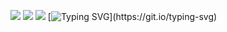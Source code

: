 ![](https://github-profile-summary-cards.vercel.app/api/cards/profile-details?username=timkmit&theme=2077)
![](https://github-profile-summary-cards.vercel.app/api/cards/most-commit-language?username=timkmit&theme=2077)
![](https://github-profile-summary-cards.vercel.app/api/cards/repos-per-language?username=timkmit&theme=2077)
[![Typing SVG](https://readme-typing-svg.herokuapp.com?color=%2336BCF7&lines=Work+hard.+Dream+big.)](https://git.io/typing-svg)
